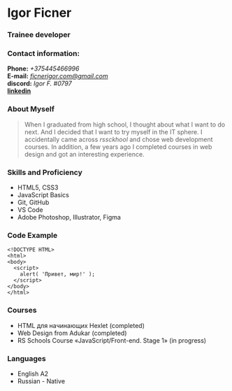 # **Igor Ficner** #
### **Trainee developer** ###
### **Contact information:** ###
**Phone:** *+375445466996*  
**E-mail:** *ficnerigor.com@gmail.com*  
**discord:** *Igor F. \#0797*  
**[linkedin](https://www.linkedin.com/in/igor-ficner-216b7a220/)**  

### About Myself ###
> When I graduated from high school, I thought about what I want to do next. And I decided 
> that I want to try myself in the IT sphere. I accidentally came across *rssckhool* and chose 
> web development courses. In addition, a few years ago I completed courses in web design and got 
> an interesting experience.

### Skills and Proficiency ###
+ HTML5, CSS3
+ JavaScript Basics
+ Git, GitHub
+ VS Code
+ Adobe Photoshop, Illustrator, Figma  

### Code Example ###
    <!DOCTYPE HTML>
    <html>
    <body>
      <script>
        alert( 'Привет, мир!' );
      </script>
    </body>
    </html>

### Courses ###
+ HTML для начинающих Hexlet (completed)
+ Web Design from Adukar (completed)
+ RS Schools Course «JavaScript/Front-end. Stage 1» (in progress)  

### Languages ###
+ English A2
+ Russian - Native
